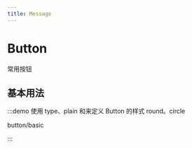 ```yaml
---
title: Message
---
```


# Button

常用按钮

## 基本用法

:::demo 使用 type、plain 和来定义 Button 的样式 round。circle

button/basic

:::
